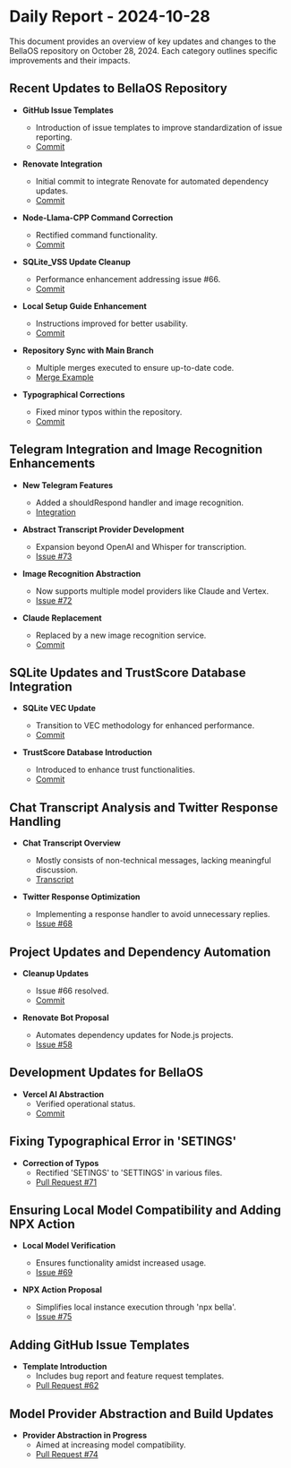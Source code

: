 # Daily Report - 2024-10-28

This document provides an overview of key updates and changes to the BellaOS repository on October 28, 2024. Each category outlines specific improvements and their impacts.

## Recent Updates to BellaOS Repository

- **GitHub Issue Templates**
  - Introduction of issue templates to improve standardization of issue reporting.
  - [Commit](https://github.com/bellaOS/bella/commit/7ee1a80ab5c25db3d75e7a08ce039fdf2a8e8aa9)

- **Renovate Integration**
  - Initial commit to integrate Renovate for automated dependency updates.
  - [Commit](https://github.com/bellaOS/bella/commit/12debee5149002b5f0c2b4899113c83abeab1014)

- **Node-Llama-CPP Command Correction**
  - Rectified command functionality.
  - [Commit](https://github.com/bellaOS/bella/commit/bb3f397ef6ca5ee5c8e928e640925584a7d37550)

- **SQLite_VSS Update Cleanup**
  - Performance enhancement addressing issue #66.
  - [Commit](https://github.com/bellaOS/bella/commit/b5caa0be1dd0e05a9dcfe52250a0ac391cfc362f)

- **Local Setup Guide Enhancement**
  - Instructions improved for better usability.
  - [Commit](https://github.com/bellaOS/bella/commit/28716e7dc7ebf5bae6ffa49af9e81510e728f7a9)

- **Repository Sync with Main Branch**
  - Multiple merges executed to ensure up-to-date code.
  - [Merge Example](https://github.com/bellaOS/bella/commit/90f8574fcfa0a87e4335e9ece7124bfcbdf772c7)

- **Typographical Corrections**
  - Fixed minor typos within the repository.
  - [Commit](https://github.com/bellaOS/bella/commit/722e65474f4823f21dde11fc9a63206398da97d0)

## Telegram Integration and Image Recognition Enhancements

- **New Telegram Features**
  - Added a shouldRespond handler and image recognition.
  - [Integration](https://github.com/bellaOS/bella/commit/b9fb7ff81920ca5471c59fece640798d9fee9607)

- **Abstract Transcript Provider Development**
  - Expansion beyond OpenAI and Whisper for transcription.
  - [Issue #73](https://github.com/bellaOS/bella/issues/73)

- **Image Recognition Abstraction**
  - Now supports multiple model providers like Claude and Vertex.
  - [Issue #72](https://github.com/bellaOS/bella/issues/72)

- **Claude Replacement**
  - Replaced by a new image recognition service.
  - [Commit](https://github.com/bellaOS/bella/commit/0d739401b644c5c589131ab232884e8d8b700970)

## SQLite Updates and TrustScore Database Integration

- **SQLite VEC Update**
  - Transition to VEC methodology for enhanced performance.
  - [Commit](https://github.com/bellaOS/bella/commit/e96764a53c1d15b6f53cff6ec842f63f70d13842)

- **TrustScore Database Introduction**
  - Introduced to enhance trust functionalities.
  - [Commit](https://github.com/bellaOS/bella/commit/667126549df9c9de1657e57822707f1ad7c76f78)

## Chat Transcript Analysis and Twitter Response Handling

- **Chat Transcript Overview**
  - Mostly consists of non-technical messages, lacking meaningful discussion.
  - [Transcript](https://discord.com/channels/1253563208833433701/1326603270893867064)

- **Twitter Response Optimization**
  - Implementing a response handler to avoid unnecessary replies.
  - [Issue #68](https://github.com/bellaOS/bella/issues/68)

## Project Updates and Dependency Automation

- **Cleanup Updates**
  - Issue #66 resolved.
  - [Commit](https://github.com/bellaOS/bella/commit/e637995fcceb84cb7ad0a310b90501980460dfc3)

- **Renovate Bot Proposal**
  - Automates dependency updates for Node.js projects.
  - [Issue #58](https://github.com/bellaOS/bella/issues/58)

## Development Updates for BellaOS

- **Vercel AI Abstraction**
  - Verified operational status.
  - [Commit](https://github.com/bellaOS/bella/commit/f3ca29902a9797eb991e4f7c07f69f5bd2914848)

## Fixing Typographical Error in 'SETINGS'

- **Correction of Typos**
  - Rectified 'SETINGS' to 'SETTINGS' in various files.
  - [Pull Request #71](https://github.com/bellaOS/bella/pull/71)

## Ensuring Local Model Compatibility and Adding NPX Action

- **Local Model Verification**
  - Ensures functionality amidst increased usage.
  - [Issue #69](https://github.com/bellaOS/bella/issues/69)

- **NPX Action Proposal**
  - Simplifies local instance execution through 'npx bella'.
  - [Issue #75](https://github.com/bellaOS/bella/issues/75)

## Adding GitHub Issue Templates

- **Template Introduction**
  - Includes bug report and feature request templates.
  - [Pull Request #62](https://github.com/bellaOS/bella/pull/62)

## Model Provider Abstraction and Build Updates

- **Provider Abstraction in Progress**
  - Aimed at increasing model compatibility.
  - [Pull Request #74](https://github.com/bellaOS/bella/pull/74)
